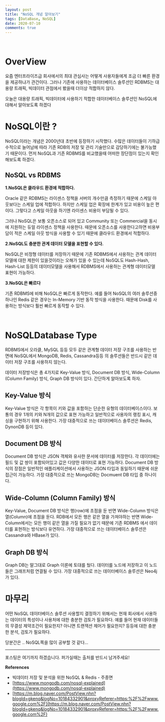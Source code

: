 ```yaml
---
layout: post
title: "NoSQL 개념 알아보기"
tags: [DataBase, NoSQL]
date: 2020-07-10
comments: true
---
```




<br>



# OverView

요즘 엔터프라이즈급 회사에서의 최대 관심사는 어떻게 사용자들에게 조금 더 빠른 환경을 제공하냐가 관건이다. 그러나 기존에 사용하는 데이터베이스 솔루션인 RDBMS는 대용량 트래픽, 빅데이터 관점에서 봤을때 더이상 적합하지 않다.

오늘은 대용량 트래픽, 빅데이터에 사용하기 적합한 데이터베이스 솔루션인 NoSQL에 대해서 알아보도록 하겠다

# NoSQL이란 ?

NoSQL이라는 개념은 2000년대 초반에 등장하기 시작했다. 수많은 데이터들이 기하급수적으로 늘어남에 따라 기존 RDB의 저장 및 관리 기술만으로 감당하기에는 불가능했기 때문이다. 먼저 NoSQL과 기존 RDBMS를 비교했을때 어떠한 장단점이 있는지 확인해보도록 하겠다.



## NoSQL vs RDBMS

**1.NoSQL은 클라우드 환경에 적합하다.**

Oracle 같은 RDBMS는 라이센스 정책을 서버의 개수만큼 측정하기 때문에 스케일 아웃보다는 스케일 업에 적합하다. 하지만 스케일 업은 확장에 한계가 있고 비용이 높은 편이다. 그렇다고 스케일 아웃을 하기엔 라이센스 비용이 부담될 수 있다.

그러나 NoSQL은 보통 오픈소스로 되어 있고 Community 또는 Commercial을 동시에 지원하는 듀얼 라이센스 정책을 사용한다. 때문에 오픈소스를 사용한다고하면 비용부담이 적은 스케일 아웃 방식을 사용할 수 있기 때문에 클라우드 환경에서 적합하다.

**2.NoSQL도 충분한 관계 데이터 모델을 표현할 수 있다.**

NoSQL은 비정형 데이터를 저장하기 때문에 기존 RDBMS에서 사용하는 관계 데이터 모델에 대한 제한이 있을것이라는 오해가 있을 수 있는데 NoSQL도 Hash-Hash, Hash-List 등등의 데이터모델을 사용해서 RDBMS에서 사용하는 관계형 데이터모델 표현이 가능하다.

**3.NoSQL은 빠르다**

기존 RDBMS에 비해 NoSQL은 빠르게 동작한다. 예를 들어 NoSQL의 여러 솔루션중 하나인 Redis 같은 경우는 In-Memory 기반 동작 방식을 사용한다. 때문에 Disk를 사용하는 방식보다 훨씬 빠르게 동작할 수 있다.



<br>

# NoSQLDatabase Type

RDBMS에서 오라클, MySQL 등등 모두 같은 관계형 데이터 저장 구조를 사용하는 반면에 NoSQL에서 MongoDB, Redis, Cassandra등등 의 솔루션들은 반드시 같은 데이터 저장 구조를 사용하지 않는다.

데이터 저장방식은 총 4가지로 Key-Value 방식, Document DB 방식, Wide-Column (Column Family) 방식, Graph DB 방식이 있다. 간단하게 알아보도록 하자.



## Key-Value 방식

Key-Value 방식은 각 항목이 키와 값을 포함하는 단순한 유형의 데이터베이스이다. 보통의 경우 1개의 키와 N개의 값으로 표현 가능하고 일반적으로 사용자의 랭킹 표시, 캐싱을 구현하기 위해 사용한다. 가장 대중적으로 쓰는 데이터베이스 솔루션은 Redis, DynonDB 등이 있다.

## Document DB 방식

Document DB 방식은 JSON 객체와 유사한 문서에 데이터를 저장한다. 각 데이터에는 필드 및 값 쌍이 포함되어있고 값은 다양한 데이터로 표현 가능하다. Document DB 방식의 장점은 일반적인 애플리케이션에서 사용하는 JSON 타입과 동일하기 때문에 쉬운 접근이 가능하다. 가장 대중적으로 쓰는 MongoDB는 Docmuent DB 타입 중 하나이다.

## Wide-Column (Column Family) 방식

Key-Value, Document DB 방식은 행(row)에 초점을 둔 반면 Wide-Column 방식은 열(Column)에 초점을 둔다. RDB에서 모든 행은 같은 열을 가져야하는 반면 Wide-Column에서는 모든 행이 같은 열을 가질 필요가 없기 때문에 기존 RDBMS 에서 데이터를 표현하는 방식보다 유연하다. 가장 대중적으로 쓰는 데이터베이스 솔루션은 Cassandra와 HBase가 있다.

## Graph DB 방식

Graph DB는 말그대로 Graph 이론에 토대를 뒀다. 데이터를 노드에 저장하고 이 노드들은 그래프처럼 연결될 수 있다. 가장 대중적으로 쓰는 데이터베이스 솔루션은 Neo4j가 있다.



# 마무리

어떤 NoSQL 데이터베이스 솔루션 사용할지 결정하기 위해서는 현재 회사에서 사용하는 데이터의 특성이나 사용처에 대한 충분한 검토가 필요하다. 예를 들어 현재 데이터들의 무결성 제약조건이 필요한지? 아니면 트랜잭션 제어가 필요한지? 등등에 대한 충분한 분석, 검토가 필요하다.

당분간은 .. NoSQL쪽을 많이 공부할 것 같다... 



<hr>
포스팅은 여기까지 하겠습니다. 퍼가실때는 출처를 반드시 남겨주세요!


**References**

- 빅데이터 저장 및 분석을 위한 NoSQL & Redis - 주종면 
- [https://www.mongodb.com/nosql-explained](https://www.mongodb.com/nosql-explained)
- [https://m.blog.naver.com/PostView.nhn?blogId=gkenq&logNo=10184332901&proxyReferer=https:%2F%2Fwww.google.com%2F](https://m.blog.naver.com/PostView.nhn?blogId=gkenq&logNo=10184332901&proxyReferer=https:%2F%2Fwww.google.com%2F)
